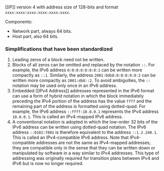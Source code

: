 [[IP]] version 4 with address size of 128-bits and format `xxxx:xxxx:xxxx:xxxx:xxxx:xxxx`.

Components:
- Network part, always 64 bits.
- Host part, also 64 bits.

### Simplifications that have been standardized
1. Leading zeros of a block need not be written. 
2. Blocks of all zeros can be omitted and replaced by the notation `::`. For example, the IPv6 address `0:0:0:0:0:0:0:1` can be written more compactly as `::1`. Similarly, the address `2001:0db8:0:0:0:0:0:2` can be written more compactly as `2001:db8::2`. To avoid ambiguities, the `::` notation may be used only once in an IPv6 address.
3. Embedded [[IPv4 Address]] addresses represented in the IPv6 format can use a form of hybrid notation in which the block immediately preceding the IPv4 portion of the address has the value `ffff` and the remaining part of the address is formatted using dotted-quad. For example, the IPv6 address `::ffff:10.0.0.1` represents the IPv4 address `10.0.0.1`. This is called an IPv4-mapped IPv6 address.
4. A conventional notation is adopted in which the low-order 32 bits of the IPv6 address can be written using dotted-quad notation. The IPv6 address `::0102:f001` is therefore equivalent to the address `::1.2.240.1`. This is called an IPv4-compatible IPv6 address. Note that IPv4-compatible addresses are not the same as IPv4-mapped addresses; they are compatible only in the sense that they can be written down or manipulated by software in a way similar to IPv4 addresses. This type of addressing was originally required for transition plans between IPv4 and IPv6 but is now no longer required.

